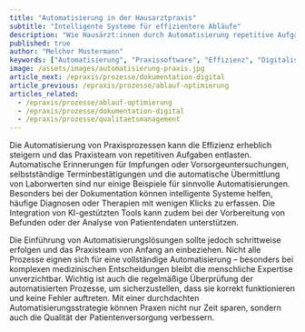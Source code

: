 ```yaml
---
title: "Automatisierung in der Hausarztpraxis"
subtitle: "Intelligente Systeme für effizientere Abläufe"
description: "Wie Hausärzt:innen durch Automatisierung repetitive Aufgaben reduzieren und sich auf die Patientenversorgung konzentrieren können."
published: true
author: "Melchor Mustermann"
keywords: ["Automatisierung", "Praxissoftware", "Effizienz", "Digitalisierung", "Prozessoptimierung"]
image: /assets/images/automatisierung-praxis.jpg
article_next: /epraxis/prozesse/dokumentation-digital
article_previous: /epraxis/prozesse/ablauf-optimierung
articles_related:
  - /epraxis/prozesse/ablauf-optimierung
  - /epraxis/prozesse/dokumentation-digital
  - /epraxis/prozesse/qualitaetsmanagement
---
```


Die Automatisierung von Praxisprozessen kann die Effizienz erheblich steigern und das Praxisteam von repetitiven Aufgaben entlasten. Automatische Erinnerungen für Impfungen oder Vorsorgeuntersuchungen, selbstständige Terminbestätigungen und die automatische Übermittlung von Laborwerten sind nur einige Beispiele für sinnvolle Automatisierungen. Besonders bei der Dokumentation können intelligente Systeme helfen, häufige Diagnosen oder Therapien mit wenigen Klicks zu erfassen. Die Integration von KI-gestützten Tools kann zudem bei der Vorbereitung von Befunden oder der Analyse von Patientendaten unterstützen.

Die Einführung von Automatisierungslösungen sollte jedoch schrittweise erfolgen und das Praxisteam von Anfang an einbeziehen. Nicht alle Prozesse eignen sich für eine vollständige Automatisierung – besonders bei komplexen medizinischen Entscheidungen bleibt die menschliche Expertise unverzichtbar. Wichtig ist auch die regelmäßige Überprüfung der automatisierten Prozesse, um sicherzustellen, dass sie korrekt funktionieren und keine Fehler auftreten. Mit einer durchdachten Automatisierungsstrategie können Praxen nicht nur Zeit sparen, sondern auch die Qualität der Patientenversorgung verbessern. 
